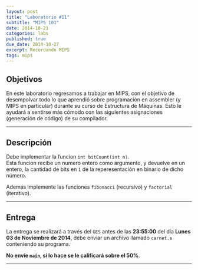```yaml
---
layout: post
title: "Laboratorio #11"
subtitle: "MIPS 101"
date: 2014-10-21
categories: labs
published: true
due_date: 2014-10-27
excerpt: Recordando MIPS
tags: mips
---
```


Objetivos
---------
En este laboratorio regresamos a trabajar en MIPS, con el objetivo de desempolvar todo lo que aprendió sobre programación en assembler (y MIPS en particular) durante su curso de Estructura de Máquinas. Esto le ayudará a sentirse más cómodo con las siguientes asignaciones (generación de código) de su compilador.

---

Descripción
-----------
Debe implementar la funcion `int bitCount(int n)`.  
Esta funcion recibe un numero entero como argumento, y devuelve en un entero, la cantidad de bits en `1` de la reperesentación en binario de dicho número.

Además implemente las funciones `fibonacci` (recursivo) y `factorial` (iterativo).

---

Entrega
-------

La entrega se realizará a través del `GES` antes de las **23:55:00** del día **Lunes 03 de Noviembre de 2014**, debe enviar un archivo llamado `carnet.s` conteniendo su programa.

**No envíe `main`, si lo hace se le calificará sobre el 50%**.

---
